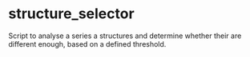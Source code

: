 # structure_selector
Script to analyse a series a structures and determine whether their are different enough, based on a defined threshold.
